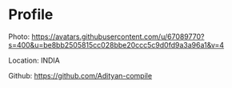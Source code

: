 # Profile

  Photo: https://avatars.githubusercontent.com/u/67089770?s=400&u=be8bb2505815cc028bbe20ccc5c9d0fd9a3a96a1&v=4
  
  Location: INDIA
  
  Github: https://github.com/Adityan-compile
  
